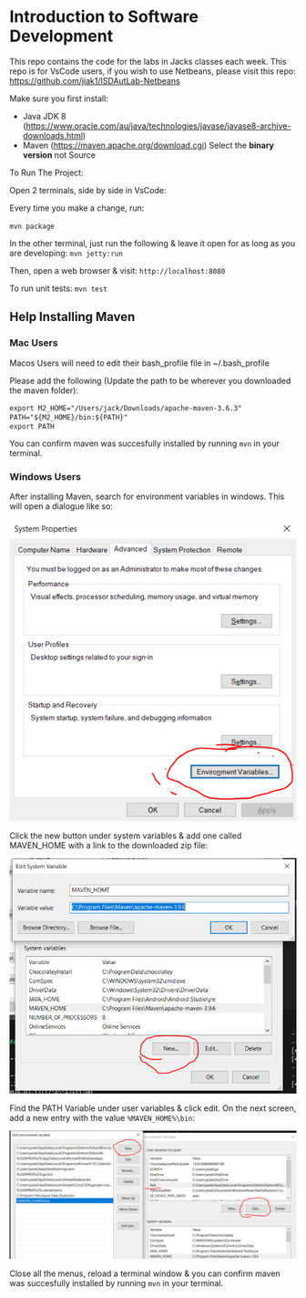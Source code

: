 # Introduction to Software Development

This repo contains the code for the labs in Jacks classes each week. This repo is for VsCode users, if you wish to use Netbeans, please visit this repo: https://github.com/jiak1/ISDAutLab-Netbeans

Make sure you first install:

- Java JDK 8 (https://www.oracle.com/au/java/technologies/javase/javase8-archive-downloads.html)
- Maven (https://maven.apache.org/download.cgi) Select the **binary version** not Source

To Run The Project:

Open 2 terminals, side by side in VsCode:

Every time you make a change, run:

`mvn package`

In the other terminal, just run the following & leave it open for as long as you are developing:
`mvn jetty:run`

Then, open a web browser & visit: `http://localhost:8080`

To run unit tests: `mvn test`

## Help Installing Maven

### Mac Users

Macos Users will need to edit their bash_profile file in ~/.bash_profile

Please add the following (Update the path to be wherever you downloaded the maven folder):

```
export M2_HOME="/Users/jack/Downloads/apache-maven-3.6.3"
PATH="${M2_HOME}/bin:${PATH}"
export PATH
```

You can confirm maven was succesfully installed by running `mvn` in your terminal.

### Windows Users

After installing Maven, search for environment variables in windows. This will open a dialogue like so:

![Alt text](images/env.PNG?raw=true 'Environment Variables')

Click the new button under system variables & add one called MAVEN_HOME with a link to the downloaded zip file:

![Alt text](images/systemvar.PNG?raw=true 'Environment Variables')

Find the PATH Variable under user variables & click edit. On the next screen, add a new entry with the value `%MAVEN_HOME%\bin`:

![Alt text](images/uservar.PNG?raw=true 'User Variables')

Close all the menus, reload a terminal window & you can confirm maven was succesfully installed by running `mvn` in your terminal.
